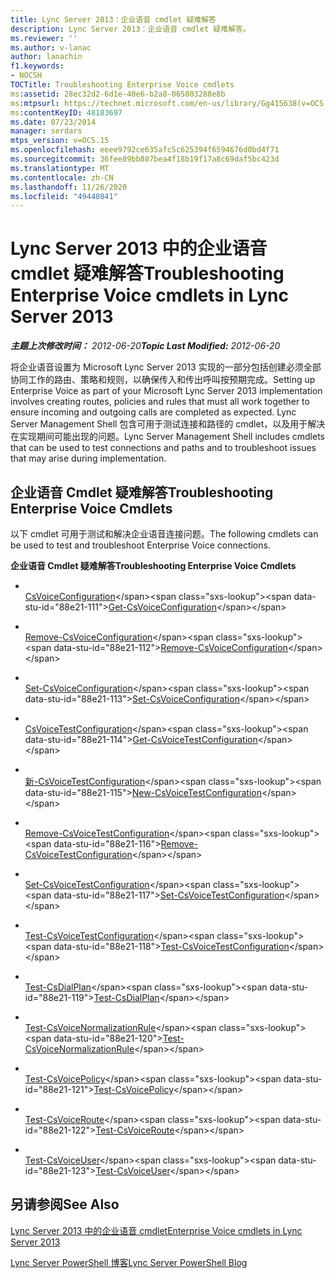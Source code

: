 ```yaml
---
title: Lync Server 2013：企业语音 cmdlet 疑难解答
description: Lync Server 2013：企业语音 cmdlet 疑难解答。
ms.reviewer: ''
ms.author: v-lanac
author: lanachin
f1.keywords:
- NOCSH
TOCTitle: Troubleshooting Enterprise Voice cmdlets
ms:assetid: 28ec32d2-6d1e-40e6-b2a8-065803288e8b
ms:mtpsurl: https://technet.microsoft.com/en-us/library/Gg415638(v=OCS.15)
ms:contentKeyID: 48183697
ms.date: 07/23/2014
manager: serdars
mtps_version: v=OCS.15
ms.openlocfilehash: eeee9792ce635afc5c625394f6594676d0bd4f71
ms.sourcegitcommit: 36fee89bb887bea4f18b19f17a8c69daf5bc423d
ms.translationtype: MT
ms.contentlocale: zh-CN
ms.lasthandoff: 11/26/2020
ms.locfileid: "49440841"
---
```

# <a name="troubleshooting-enterprise-voice-cmdlets-in-lync-server-2013"></a><span data-ttu-id="88e21-103">Lync Server 2013 中的企业语音 cmdlet 疑难解答</span><span class="sxs-lookup"><span data-stu-id="88e21-103">Troubleshooting Enterprise Voice cmdlets in Lync Server 2013</span></span>

<div data-xmlns="http://www.w3.org/1999/xhtml">

<div class="topic" data-xmlns="http://www.w3.org/1999/xhtml" data-msxsl="urn:schemas-microsoft-com:xslt" data-cs="https://msdn.microsoft.com/">

<div data-asp="https://msdn2.microsoft.com/asp">



</div>

<div id="mainSection">

<div id="mainBody"><span data-ttu-id="88e21-104">

<span> </span></span><span class="sxs-lookup"><span data-stu-id="88e21-104">

<span> </span></span></span>

<span data-ttu-id="88e21-105">_**主题上次修改时间：** 2012-06-20_</span><span class="sxs-lookup"><span data-stu-id="88e21-105">_**Topic Last Modified:** 2012-06-20_</span></span>

<span data-ttu-id="88e21-106">将企业语音设置为 Microsoft Lync Server 2013 实现的一部分包括创建必须全部协同工作的路由、策略和规则，以确保传入和传出呼叫按预期完成。</span><span class="sxs-lookup"><span data-stu-id="88e21-106">Setting up Enterprise Voice as part of your Microsoft Lync Server 2013 implementation involves creating routes, policies and rules that must all work together to ensure incoming and outgoing calls are completed as expected.</span></span> <span data-ttu-id="88e21-107">Lync Server Management Shell 包含可用于测试连接和路径的 cmdlet，以及用于解决在实现期间可能出现的问题。</span><span class="sxs-lookup"><span data-stu-id="88e21-107">Lync Server Management Shell includes cmdlets that can be used to test connections and paths and to troubleshoot issues that may arise during implementation.</span></span>

<div>

## <a name="troubleshooting-enterprise-voice-cmdlets"></a><span data-ttu-id="88e21-108">企业语音 Cmdlet 疑难解答</span><span class="sxs-lookup"><span data-stu-id="88e21-108">Troubleshooting Enterprise Voice Cmdlets</span></span>

<span data-ttu-id="88e21-109">以下 cmdlet 可用于测试和解决企业语音连接问题。</span><span class="sxs-lookup"><span data-stu-id="88e21-109">The following cmdlets can be used to test and troubleshoot Enterprise Voice connections.</span></span>

<span data-ttu-id="88e21-110">**企业语音 Cmdlet 疑难解答**</span><span class="sxs-lookup"><span data-stu-id="88e21-110">**Troubleshooting Enterprise Voice Cmdlets**</span></span>

  - <span></span>  
    <span data-ttu-id="88e21-111">[CsVoiceConfiguration](https://technet.microsoft.com/library/Gg398815(v=OCS.15))</span><span class="sxs-lookup"><span data-stu-id="88e21-111">[Get-CsVoiceConfiguration](https://technet.microsoft.com/library/Gg398815(v=OCS.15))</span></span>

  - <span></span>  
    <span data-ttu-id="88e21-112">[Remove-CsVoiceConfiguration](https://technet.microsoft.com/library/Gg398804(v=OCS.15))</span><span class="sxs-lookup"><span data-stu-id="88e21-112">[Remove-CsVoiceConfiguration](https://technet.microsoft.com/library/Gg398804(v=OCS.15))</span></span>

  - <span></span>  
    <span data-ttu-id="88e21-113">[Set-CsVoiceConfiguration](https://technet.microsoft.com/library/Gg398967(v=OCS.15))</span><span class="sxs-lookup"><span data-stu-id="88e21-113">[Set-CsVoiceConfiguration](https://technet.microsoft.com/library/Gg398967(v=OCS.15))</span></span>

<!-- end list -->

  - <span></span>  
    <span data-ttu-id="88e21-114">[CsVoiceTestConfiguration](https://technet.microsoft.com/library/Gg412957(v=OCS.15))</span><span class="sxs-lookup"><span data-stu-id="88e21-114">[Get-CsVoiceTestConfiguration](https://technet.microsoft.com/library/Gg412957(v=OCS.15))</span></span>

  - <span></span>  
    <span data-ttu-id="88e21-115">[新-CsVoiceTestConfiguration](https://technet.microsoft.com/library/Gg398961(v=OCS.15))</span><span class="sxs-lookup"><span data-stu-id="88e21-115">[New-CsVoiceTestConfiguration](https://technet.microsoft.com/library/Gg398961(v=OCS.15))</span></span>

  - <span></span>  
    <span data-ttu-id="88e21-116">[Remove-CsVoiceTestConfiguration](https://technet.microsoft.com/library/Gg412813(v=OCS.15))</span><span class="sxs-lookup"><span data-stu-id="88e21-116">[Remove-CsVoiceTestConfiguration](https://technet.microsoft.com/library/Gg412813(v=OCS.15))</span></span>

  - <span></span>  
    <span data-ttu-id="88e21-117">[Set-CsVoiceTestConfiguration](https://technet.microsoft.com/library/Gg398614(v=OCS.15))</span><span class="sxs-lookup"><span data-stu-id="88e21-117">[Set-CsVoiceTestConfiguration](https://technet.microsoft.com/library/Gg398614(v=OCS.15))</span></span>

  - <span></span>  
    <span data-ttu-id="88e21-118">[Test-CsVoiceTestConfiguration](https://technet.microsoft.com/library/Gg398260(v=OCS.15))</span><span class="sxs-lookup"><span data-stu-id="88e21-118">[Test-CsVoiceTestConfiguration](https://technet.microsoft.com/library/Gg398260(v=OCS.15))</span></span>

<!-- end list -->

  - <span></span>  
    <span data-ttu-id="88e21-119">[Test-CsDialPlan](https://technet.microsoft.com/library/Gg399024(v=OCS.15))</span><span class="sxs-lookup"><span data-stu-id="88e21-119">[Test-CsDialPlan](https://technet.microsoft.com/library/Gg399024(v=OCS.15))</span></span>

<!-- end list -->

  - <span></span>  
    <span data-ttu-id="88e21-120">[Test-CsVoiceNormalizationRule](https://technet.microsoft.com/library/Gg399003(v=OCS.15))</span><span class="sxs-lookup"><span data-stu-id="88e21-120">[Test-CsVoiceNormalizationRule](https://technet.microsoft.com/library/Gg399003(v=OCS.15))</span></span>

<!-- end list -->

  - <span></span>  
    <span data-ttu-id="88e21-121">[Test-CsVoicePolicy](https://technet.microsoft.com/library/Gg398310(v=OCS.15))</span><span class="sxs-lookup"><span data-stu-id="88e21-121">[Test-CsVoicePolicy](https://technet.microsoft.com/library/Gg398310(v=OCS.15))</span></span>

<!-- end list -->

  - <span></span>  
    <span data-ttu-id="88e21-122">[Test-CsVoiceRoute](https://technet.microsoft.com/library/Gg425873(v=OCS.15))</span><span class="sxs-lookup"><span data-stu-id="88e21-122">[Test-CsVoiceRoute](https://technet.microsoft.com/library/Gg425873(v=OCS.15))</span></span>

<!-- end list -->

  - <span></span>  
    <span data-ttu-id="88e21-123">[Test-CsVoiceUser](https://technet.microsoft.com/library/Gg413013(v=OCS.15))</span><span class="sxs-lookup"><span data-stu-id="88e21-123">[Test-CsVoiceUser](https://technet.microsoft.com/library/Gg413013(v=OCS.15))</span></span>

</div>

<div>

## <a name="see-also"></a><span data-ttu-id="88e21-124">另请参阅</span><span class="sxs-lookup"><span data-stu-id="88e21-124">See Also</span></span>


[<span data-ttu-id="88e21-125">Lync Server 2013 中的企业语音 cmdlet</span><span class="sxs-lookup"><span data-stu-id="88e21-125">Enterprise Voice cmdlets in Lync Server 2013</span></span>](lync-server-2013-enterprise-voice-cmdlets.md)  


[<span data-ttu-id="88e21-126">Lync Server PowerShell 博客</span><span class="sxs-lookup"><span data-stu-id="88e21-126">Lync Server PowerShell Blog</span></span>](https://go.microsoft.com/fwlink/p/?linkid=203150)  
  

<span data-ttu-id="88e21-127"></div>

</div>

<span> </span>

</div>

</div>

</span><span class="sxs-lookup"><span data-stu-id="88e21-127"></div>

</div>

<span> </span>

</div>

</div>

</span></span></div>

